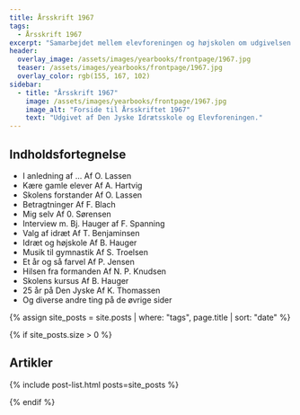 ```yaml
---
title: Årsskrift 1967
tags:
  - Årsskrift 1967
excerpt: "Samarbejdet mellem elevforeningen og højskolen om udgivelsen af årsskriftet genoptages. Udgivet af Elevforeningen og Den Jyske Idrætsskole."
header:
  overlay_image: /assets/images/yearbooks/frontpage/1967.jpg
  teaser: /assets/images/yearbooks/frontpage/1967.jpg
  overlay_color: rgb(155, 167, 102)
sidebar:
  - title: "Årsskrift 1967"
    image: /assets/images/yearbooks/frontpage/1967.jpg
    image_alt: "Forside til Årsskriftet 1967"
    text: "Udgivet af Den Jyske Idrætsskole og Elevforeningen."
---
```


## Indholdsfortegnelse

- I anledning af ... Af O. Lassen
- Kære gamle elever Af A. Hartvig
- Skolens forstander Af O. Lassen
- Betragtninger Af F. Blach
- Mig selv Af 0. Sørensen
- Interview m. Bj. Hauger af F. Spanning
- Valg af idræt Af T. Benjaminsen
- Idræt og højskole Af B. Hauger
- Musik til gymnastik Af S. Troelsen 
- Et år og så farvel Af P. Jensen
- Hilsen fra formanden Af N. P. Knudsen
- Skolens kursus Af B. Hauger
- 25 år på Den Jyske Af K. Thomassen
- Og diverse andre ting på de øvrige sider

{% assign site_posts = site.posts | where: "tags", page.title | sort: "date" %}

{% if site_posts.size > 0 %}

## Artikler

{% include post-list.html posts=site_posts %}

{% endif %}
